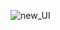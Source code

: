 ![new_UI](https://github.com/Vinay-0102/Chat_app/assets/95872221/ae19caea-29b1-4edd-8a99-bd5986123261)


